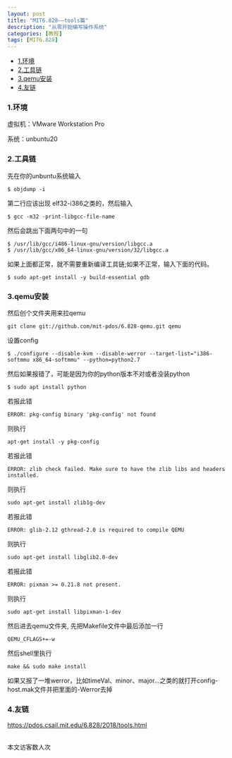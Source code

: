 ```yaml
---
layout: post
title: "MIT6.828——tools篇"
description: "从零开始编写操作系统"
categories: [教程]
tags: [MIT6.828]
---
```


-   [1.环境](#1)
-   [2.工具链](#2)
-   [3.qemu安装](#3)
-   [4.友链](#4)

<h3 id="1">1.环境</h3>
虚拟机：VMware Workstation Pro

系统：unbuntu20

<h3 id="2">2.工具链</h3>

先在你的unbuntu系统输入

```shell
$ objdump -i
```

第二行应该出现 elf32-i386之类的，然后输入

```shell
$ gcc -m32 -print-libgcc-file-name
```

然后会跳出下面两句中的一句

```shell
$ /usr/lib/gcc/i486-linux-gnu/version/libgcc.a
$ /usr/lib/gcc/x86_64-linux-gnu/version/32/libgcc.a
```

如果上面都正常，就不需要重新编译工具链;如果不正常，输入下面的代码。

```shell
$ sudo apt-get install -y build-essential gdb
```

<h3 id="3">3.qemu安装</h3>
然后创个文件夹用来拉qemu

```shell
git clone git://github.com/mit-pdos/6.828-qemu.git qemu
```

设置config

```shell
$ ./configure --disable-kvm --disable-werror --target-list="i386-softmmu x86_64-softmmu" --python=python2.7
```

然后如果报错了，可能是因为你的python版本不对或者没装python

```shell
$ sudo apt install python
```

若报此错

```shell
ERROR: pkg-config binary 'pkg-config' not found
```

则执行

```shell
apt-get install -y pkg-config
```

若报此错

```shell
ERROR: zlib check failed. Make sure to have the zlib libs and headers installed.
```

则执行

```shell
sudo apt-get install zlib1g-dev
```

若报此错

```shell
ERROR: glib-2.12 gthread-2.0 is required to compile QEMU
```

则执行

```shell
sudo apt-get install libglib2.0-dev
```

若报此错

```shell
ERROR: pixman >= 0.21.8 not present.
```

则执行

```shell
sudo apt-get install libpixman-1-dev
```

然后进去qemu文件夹, 先把Makefile文件中最后添加一行

```shell
QEMU_CFLAGS+=-w
```

然后shell里执行

```shell
make && sudo make install
```

如果又报了一堆werror，比如timeVal、minor、major...之类的就打开config-host.mak文件并把里面的-Werror去掉

<h3 id="4">4.友链</h3>

<https://pdos.csail.mit.edu/6.828/2018/tools.html>

<!-- Link Gitalk 的支持文件  -->

<link rel="stylesheet" href="https://unpkg.com/gitalk/dist/gitalk.css">
<script src="https://unpkg.com/gitalk@latest/dist/gitalk.min.js"></script>
<div id="gitalk-container"></div>
<script type="text/javascript">
    var gitalk = new Gitalk({

    // gitalk的主要参数
        clientID: '33599ca507921d70615d',
        clientSecret: '1e6229b3a409aac51d5d51dc5458a9c257ca59a9',
        repo: '300id.github.io',
        owner: '300id',
        admin: ['300id'],
        id:'2021-09-26-MIT6.828-tools',

    });
    gitalk.render('gitalk-container');

</script>
<!-- Gitalk end -->

<script async src="//busuanzi.ibruce.info/busuanzi/2.3/busuanzi.pure.mini.js"></script>

<span id="busuanzi_container_site_uv"><br>
  本文访客数<span id="busuanzi_value_site_uv"></span>人次
</span>

